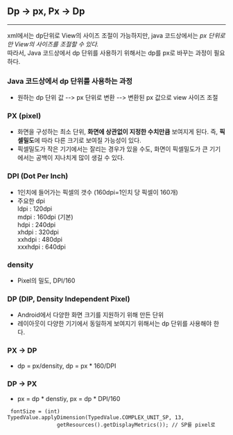## Dp -> px, Px -> Dp
---
xml에서는 dp단위로 View의 사이즈 조절이 가능하지만, java 코드상에서는 *px 단위로만 View의 사이즈를 조절할 수 있다.*  
따라서, Java 코드상에서 dp 단위를 사용하기 위해서는 dp를 px로 바꾸는 과정이 필요하다.

### Java 코드상에서 dp 단위를 사용하는 과정
- 원하는 dp 단위 값 --> px 단위로 변환 --> 변환된 px 값으로 view 사이즈 조절

### PX (pixel)
- 화면을 구성하는 최소 단위, **화면에 상관없이 지정한 수치만큼** 보여지게 된다. 즉, **픽셀밀도**에 따라 다른 크기로 보여질 가능성이 있다.
- 픽셀밀도가 작은 기기에서는 잘리는 경우가 있을 수도, 화면이 픽셀밀도가 큰 기기에서는 공백이 지나치게 많이 생길 수 있다.

### DPI (Dot Per Inch)
- 1인치에 들어가는 픽셀의 갯수 (160dpi=1인치 당 픽셀이 160개)
- 주요한 dpi  
  ldpi : 120dpi  
  mdpi : 160dpi (기본)  
  hdpi : 240dpi  
  xhdpi : 320dpi  
  xxhdpi : 480dpi  
  xxxhdpi : 640dpi
  
### density
- Pixel의 밀도, DPI/160

### DP (DIP, Density Independent Pixel)
- Android에서 다양한 화면 크기를 지원하기 위해 만든 단위
- 레이아웃이 다양한 기기에서 동일하게 보여지기 위해서는 dp 단위를 사용해야 한다.

### PX -> DP
- dp = px/density, dp = px * 160/DPI

### DP -> PX
- px = dp * denstiy, px = dp * DPI/160
```
 fontSize = (int) TypedValue.applyDimension(TypedValue.COMPLEX_UNIT_SP, 13,
                getResources().getDisplayMetrics()); // SP를 pixel로
```

 
